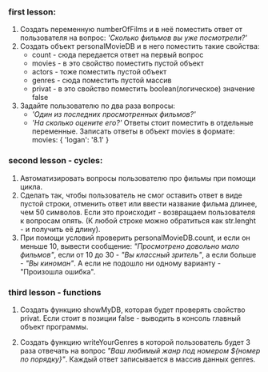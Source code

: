 ### first lesson: 
1. Создать переменную numberOfFilms и в неё поместить ответ от пользователя на вопрос:
*'Сколько фильмов вы уже посмотрели?'*
2. Создать объект personalMovieDB и в него поместить такие свойства:
    - count - сюда передается ответ на первый вопрос
    - movies - в это свойство поместить пустой объект
    - actors - тоже поместить пустой объект
    - genres - сюда поместить пустой массив
    - privat - в это свойство поместить boolean(логическое) значение false
3. Задайте пользователю по два раза вопросы:
    - *'Один из последних просмотренных фильмов?'*
    - *'На сколько оцените его?'*
Ответы стоит поместить в отдельные переменные.
Записать ответы в объект movies в формате: 
    movies: {
        'logan': '8.1'
    }
### second lesson - cycles:
1. Автоматизировать вопросы пользователю про фильмы при помощи цикла. 
2. Сделать так, чтобы пользователь не смог оставить ответ в виде пустой строки, отменить ответ или ввести название фильма длинее, чем 50 символов. Если это происходит - возвращаем пользователя к вопросам опять. (К любой строке можно обратиться как str.lenght - и получить её длину).
3. При помощи условий проверить personalMovieDB.count, и если он меньше 10, вывести сообщение: *"Просмотрено довольно мало фильмов"*, если от 10 до 30 - *"Вы классный зритель"*, а если больше - *"Вы киноман"*. А если не подошло ни одному варианту - "Произошла ошибка".
### third lesson - functions
1. Создать функцию showMyDB, которая будет проверять свойство privat. Если стоит в позиции false - выводить в консоль главный объект программы.

2. Создать функцию writeYourGenres в которой пользователь будет 3 раза отвечать на вопрос *"Ваш любимый жанр под номером ${номер по порядку}"*. Каждый ответ записывается в массив данных genres.


